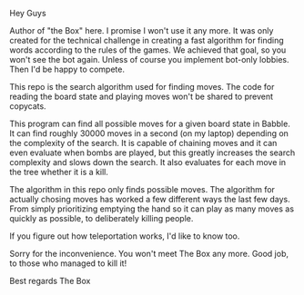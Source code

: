 Hey Guys

Author of "the Box" here. I promise I won't use it any more. It was only created for the technical challenge in creating a fast algorithm for finding words according to the rules of the games. We achieved that goal, so you won't see the bot again. Unless of course you implement bot-only lobbies. Then I'd be happy to compete.

This repo is the search algorithm used for finding moves. The code for reading the board state and playing moves won't be shared to prevent copycats.

This program can find all possible moves for a given board state in Babble.
It can find roughly 30000 moves in a second (on my laptop) depending on the complexity of the search. It is capable of chaining moves and it can even evaluate when bombs are played, but this greatly increases the search complexity and slows down the search. It also evaluates for each move in the tree whether it is a kill.

The algorithm in this repo only finds possible moves. The algorithm for actually chosing moves has worked a few different ways the last few days. From simply prioritizing emptying the hand so it can play as many moves as quickly as possible, to deliberately killing people.

If you figure out how teleportation works, I'd like to know too.

Sorry for the inconvenience. You won't meet The Box any more.
Good job, to those who managed to kill it!

Best regards
The Box